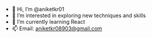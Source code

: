 - 👋 Hi, I’m @aniketkr01
- 👀 I’m interested in exploring new techniques and skills
- 🌱 I’m currently learning React
- 📫 Email: aniketkr08903@gmail.com

<!---
AniOking/AniOking is a ✨ special ✨ repository because its `README.md` (this file) appears on your GitHub profile.
You can click the Preview link to take a look at your changes.
--->
